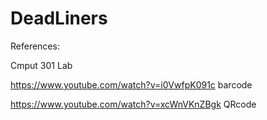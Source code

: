 # DeadLiners

References:

Cmput 301 Lab 

https://www.youtube.com/watch?v=i0VwfpK091c barcode

https://www.youtube.com/watch?v=xcWnVKnZBgk QRcode
